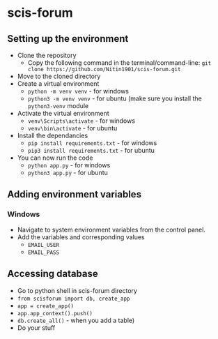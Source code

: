 # scis-forum

## Setting up the environment
* Clone the repository
  * Copy the following command in the terminal/command-line: `git clone https://github.com/Nitin1901/scis-forum.git`
* Move to the cloned directory
* Create a virtual environment
  * `python -m venv venv` - for windows
  * `python3 -m venv venv` - for ubuntu (make sure you install the `python3-venv` module 
* Activate the virtual environment
  * `venv\Scripts\activate` - for windows
  * `venv\bin\activate` - for ubuntu
* Install the dependancies
  * `pip install requirements.txt` - for windows
  * `pip3 install requirements.txt` - for ubuntu
* You can now run the code
  * `python app.py` - for windows
  * `python3 app.py` - for ubuntu 

## Adding environment variables
### Windows
* Navigate to system environment variables from the control panel.
* Add the variables and corresponding values
  * `EMAIL_USER`
  * `EMAIL_PASS`

## Accessing database
* Go to python shell in scis-forum directory
* `from scisforum import db, create_app`
* `app = create_app()`
* `app.app_context().push()`
* `db.create_all()` - when you add a table)
* Do your stuff

